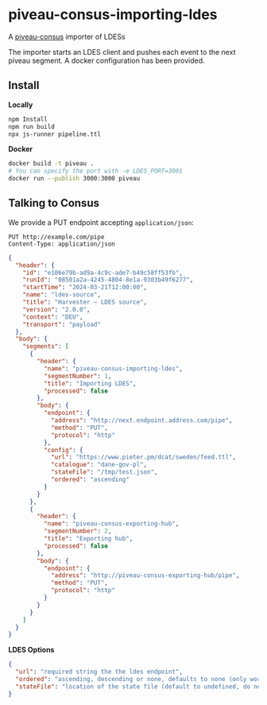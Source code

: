 # piveau-consus-importing-ldes
 
A [piveau-consus](https://gitlab.com/piveau/consus) importer of LDESs

The importer starts an LDES client and pushes each event to the next piveau segment. A docker configuration has been provided.

## Install

**Locally**
```bash
npm Install
npm run build
npx js-runner pipeline.ttl
```

**Docker**
```bash
docker build -t piveau .
# You can specify the port with -e LDES_PORT=3001
docker run --publish 3000:3000 piveau 
```


## Talking to Consus

We provide a PUT endpoint accepting `application/json`:


```http
PUT http://example.com/pipe
Content-Type: application/json
```

```json
{
  "header": {
    "id": "e106e79b-ad9a-4c9c-ade7-b49c58ff53fb",
    "runId": "08501a2a-4245-4804-8e1a-9303b49f6277",
    "startTime": "2024-03-21T12:00:00",
    "name": "ldes-source",
    "title": "Harvester – LDES source",
    "version": "2.0.0",
    "context": "DEU",
    "transport": "payload"
  },
  "body": {
    "segments": [
      {
        "header": {
          "name": "piveau-consus-importing-ldes",
          "segmentNumber": 1,
          "title": "Importing LDES",
          "processed": false
        },
        "body": {
          "endpoint": {
            "address": "http://next.endpoint.address.com/pipe",
            "method": "PUT",
            "protocol": "http"
          },
          "config": { 
            "url": "https://www.pieter.pm/dcat/sweden/feed.ttl",
            "catalogue": "dane-gov-pl",
            "stateFile": "/tmp/test.json",
            "ordered": "ascending"
          }
        }
      },
      {
        "header": {
          "name": "piveau-consus-exporting-hub",
          "segmentNumber": 2,
          "title": "Exporting hub",
          "processed": false
        },
        "body": {
          "endpoint": {
            "address": "http://piveau-consus-exporting-hub/pipe",
            "method": "PUT",
            "protocol": "http"
          }
        }
      }
    ]
  }
}
```

**LDES Options**
```json
{
  "url": "required string the the ldes endpoint",
  "ordered": "ascending, descending or none, defaults to none (only works if the ldes has a specified timestamp path)",
  "stateFile": "location of the state file (default to undefined, do not keep state)"
}
```


 

